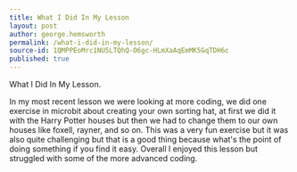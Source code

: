```yaml
---
title: What I Did In My Lesson
layout: post
author: george.hemsworth
permalink: /what-i-did-in-my-lesson/
source-id: 1QMPPEoMrc1NU5LTQhQ-O6gc-HLmXaAqEmMK5GqTDH6c
published: true
---
```

What I Did In My Lesson.

In my most recent lesson we were looking at more coding, we did one exercise in microbit about creating your own sorting hat, at first we did it with the Harry Potter houses but then we had to change them to our own houses like foxell, rayner, and so on. This was a very fun exercise but it was also quite challenging but that is a good thing because what's the point of doing something if you find it easy. Overall I enjoyed this lesson but struggled with some of the more advanced coding.

